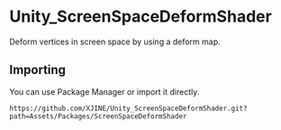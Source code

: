 # Unity_ScreenSpaceDeformShader

Deform vertices in screen space by using a deform map.

## Importing

You can use Package Manager or import it directly.

```
https://github.com/XJINE/Unity_ScreenSpaceDeformShader.git?path=Assets/Packages/ScreenSpaceDeformShader
```